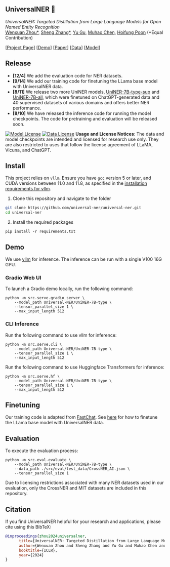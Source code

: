 ## UniversalNER 🚀

*UniversalNER: Targeted Distillation from Large Language Models for Open Named Entity Recognition*<br/>
[Wenxuan Zhou*](https://wzhouad.github.io/), [Sheng Zhang*](https://sheng-z.github.io/), [Yu Gu](https://www.linkedin.com/in/aidengu/), [Muhao Chen](https://muhaochen.github.io/), [Hoifung Poon](https://www.microsoft.com/en-us/research/people/hoifung/) (*Equal Contribution)

[[Project Page](https://universal-ner.github.io/)] [[Demo](https://universal-ner.github.io/)] [[Paper](https://arxiv.org/abs/2308.03279)] [[Data](https://huggingface.co/Universal-NER)] [[Model](https://huggingface.co/Universal-NER)]

## Release
- **[12/4]** We add the evaluation code for NER datasets.
- **[9/14]** We add our training code for finetuning the LLama base model with UniversalNER data.
- **[8/11]** We release two more UniNER models, [UniNER-7B-type-sup](https://huggingface.co/Universal-NER/UniNER-7B-type-sup) and [UniNER-7B-all](https://huggingface.co/Universal-NER/UniNER-7B-all), which were finetuned on ChatGPT-generated data and 40 supervised datasets of various domains and offers better NER performance.
- **[8/10]** We have released the inference code for running the model checkpoints. The code for pretraining and evaluation will be released soon.

[![Model License](https://img.shields.io/badge/Model%20License-CC%20By%20NC%204.0-red.svg)](https://creativecommons.org/licenses/by-nc/4.0/)
[![Data License](https://img.shields.io/badge/Data%20License-CC%20By%20NC%204.0-red.svg)](https://creativecommons.org/licenses/by-nc/4.0/)
**Usage and License Notices**: The data and model checkpoints are intended and licensed for research use only. They are also restricted to uses that follow the license agreement of LLaMA, Vicuna, and ChatGPT.

## Install

This project relies on `vllm`. Ensure you have `gcc` version 5 or later, and CUDA versions between 11.0 and 11.8, as specified in the [installation requirements for vllm](https://vllm.readthedocs.io/en/latest/getting_started/installation.html).

1. Clone this repository and navigate to the folder
```bash
git clone https://github.com/universal-ner/universal-ner.git
cd universal-ner
```

2. Install the required packages
```Shell
pip install -r requirements.txt
```
## Demo

We use [vllm](https://github.com/vllm-project/vllm) for inference. The inference can be run with a single V100 16G GPU.

### Gradio Web UI

To launch a Gradio demo locally, run the following command:

```Shell
python -m src.serve.gradio_server \
    --model_path Universal-NER/UniNER-7B-type \
    --tensor_parallel_size 1 \
    --max_input_length 512
```

### CLI Inference

Run the following command to use vllm for inference:

```Shell
python -m src.serve.cli \
    --model_path Universal-NER/UniNER-7B-type \
    --tensor_parallel_size 1 \
    --max_input_length 512
```

Run the following command to use Huggingface Transformers for inference:

```Shell
python -m src.serve.hf \
    --model_path Universal-NER/UniNER-7B-type \
    --tensor_parallel_size 1 \
    --max_input_length 512
```

## Finetuning

Our training code is adapted from [FastChat](https://github.com/lm-sys/FastChat). See [here](https://github.com/universal-ner/universal-ner/tree/main/src/train) for how to finetune the LLama base model with UniversalNER data.

## Evaluation

To execute the evaluation process:

```Shell
python -m src.eval.evaluate \
    --model_path Universal-NER/UniNER-7B-type \
    --data_path ./src/eval/test_data/CrossNER_AI.json \
    --tensor_parallel_size 1
```

Due to licensing restrictions associated with many NER datasets used in our evaluation, only the CrossNER and MIT datasets are included in this repository.

## Citation

If you find UniversalNER helpful for your research and applications, please cite using this BibTeX:
```bibtex
@inproceedings{zhou2024universalner,
      title={UniversalNER: Targeted Distillation from Large Language Models for Open Named Entity Recognition}, 
      author={Wenxuan Zhou and Sheng Zhang and Yu Gu and Muhao Chen and Hoifung Poon},
      booktitle={ICLR},
      year={2024}
}
```
